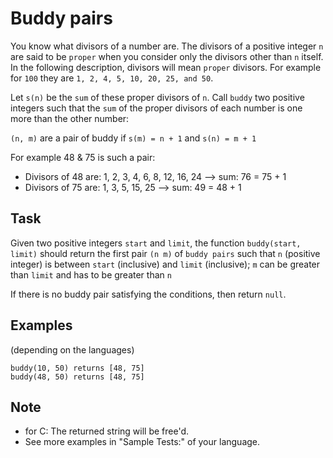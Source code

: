 # Buddy pairs

You know what divisors of a number are. The divisors of a positive integer `n` are said to be `proper` when you consider only the divisors other than `n` itself. In the following description, divisors will mean `proper` divisors. For example for `100` they are `1, 2, 4, 5, 10, 20, 25, and 50`.

Let `s(n)` be the `sum` of these proper divisors of `n`. Call `buddy` two positive integers such that the `sum` of the proper divisors of each number is one more than the other number:

`(n, m)` are a pair of buddy if `s(m) = n + 1` and `s(n) = m + 1`

For example 48 & 75 is such a pair:

* Divisors of 48 are: 1, 2, 3, 4, 6, 8, 12, 16, 24 --> sum: 76 = 75 + 1
* Divisors of 75 are: 1, 3, 5, 15, 25 --> sum: 49 = 48 + 1

## Task

Given two positive integers `start` and `limit`, the function `buddy(start, limit)` should return the first pair `(n m)` of `buddy pairs` such that `n` (positive integer) is between `start` (inclusive) and `limit` (inclusive); `m` can be greater than `limit` and has to be greater than `n`

If there is no buddy pair satisfying the conditions, then return `null`.

## Examples

(depending on the languages)

```.
buddy(10, 50) returns [48, 75] 
buddy(48, 50) returns [48, 75]
```

## Note

* for C: The returned string will be free'd.
* See more examples in "Sample Tests:" of your language.
